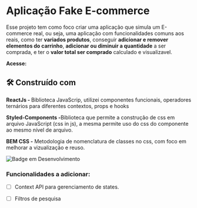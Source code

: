 # Aplicação Fake E-commerce

Esse projeto tem como foco criar uma aplicação que simula um E-commerce real, ou seja, uma aplicação com funcionalidades comuns aos reais, 
como ter <strong>variados produtos</strong>, conseguir <strong>adicionar e remover elementos do carrinho</strong>,
<strong>adicionar ou diminuir a quantidade</strong> a ser comprada, e ter o <strong>valor total ser comprado</strong> calculado e visualizavel.



<strong>Acesse:  </strong>


## 🛠️ Construído com

<strong>ReactJs - </strong> Biblioteca JavaScrip, utilizei componentes funcionais, operadores ternários para diferentes contextos, props e hooks

<strong>Styled-Components -</strong>Biblioteca que permite a construção de css em arquivo JavaScript (css in js), a mesma permite uso do css do componente ao mesmo nível de arquivo.

<strong>BEM CSS -</strong> Metodologia de nomenclatura de classes no css, com foco em melhorar a vizualização e reuso.


![Badge em Desenvolvimento](http://img.shields.io/static/v1?label=STATUS&message=EM%20DESENVOLVIMENTO&color=GREEN&style=for-the-badge)

### Funcionalidades a adicionar:
- [ ] Context API para gerenciamento de states.
- [ ] Filtros de pesquisa

